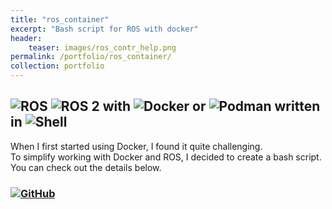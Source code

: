 ```yaml
---
title: "ros_container"
excerpt: "Bash script for ROS with docker"
header:
    teaser: images/ros_contr_help.png
permalink: /portfolio/ros_container/
collection: portfolio
---
```


## ![ROS](https://img.shields.io/badge/ROS-22314E?style=for-the-badge&logo=ROS&logoColor=white) ![ROS 2](https://img.shields.io/badge/ROS_2-22314E?style=for-the-badge&logo=ROS&logoColor=white) with ![Docker](https://img.shields.io/badge/docker-%230db7ed.svg?style=for-the-badge&logo=docker&logoColor=white) or ![Podman](https://img.shields.io/badge/-Podman-892CA0?style=for-the-badge&logo=podman&logoColor=white) written in ![Shell](https://img.shields.io/badge/Shell-121011?style=for-the-badge&logo=gnu-bash&logoColor=white)
When I first started using Docker, I found it quite challenging.   
To simplify working with Docker and ROS, I decided to create a bash script.   
You can check out the details below.
### [![GitHub](https://img.shields.io/badge/GitHub-%23121011.svg?logo=github&logoColor=white)](https://github.com/mars-hss/ros_container?tab=readme-ov-file#ros_contr)   